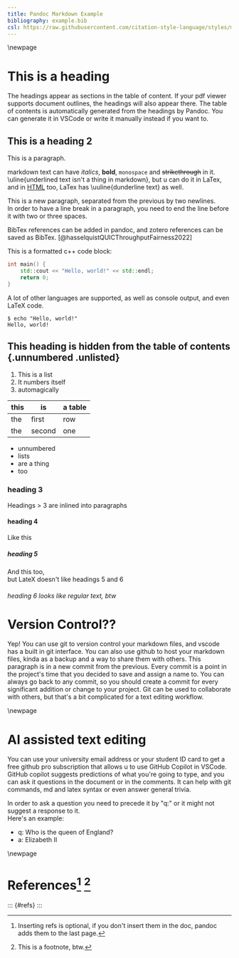 ```yaml
---
title: Pandoc Markdown Example
bibliography: example.bib
csl: https://raw.githubusercontent.com/citation-style-language/styles/master/ieee.csl
---
```


\newpage

# This is a heading
The headings appear as sections in the table of content. If your pdf viewer supports document outlines, the headings will also appear there. The table of contents is automatically generated from the headings by Pandoc. You can generate it in VSCode or write it manually instead if you want to.

## This is a heading 2
This is a paragraph.   

markdown text can have *italics*, **bold**, `monospace` and ~~strikethrough~~ in it. \uline{underlined text isn't a thing in markdown}, but u can do it in LaTex, and in <u>HTML</u> too, LaTex has \uuline{dunderline text} as well.

This is a new paragraph, separated from the previous by two newlines.   
In order to have a line break in a paragraph, you need to end the line before it with two or three spaces.

BibTex references can be added in pandoc, and zotero references can be saved as BibTex. [@hasselquistQUICThroughputFairness2022]


This is a formatted c++ code block:
```cpp
int main() {
    std::cout << "Hello, world!" << std::endl;
    return 0;
}
```
A lot of other languages are supported, as well as console output, and even LaTeX code.
```console
$ echo "Hello, world!"
Hello, world!
```

## This heading is hidden from the table of contents {.unnumbered .unlisted}
1. This is a list
1. It numbers itself
1. automagically

| this | is | a table |
|------|----|---------|
| the  | first  | row |
| the  | second | one |

- unnumbered 
- lists
- are a thing
- too

<!-- 
tasklists
- [ ] are
- [x] a thing
- [ ] but only
- [ ] in github
-->

### heading 3
Headings > 3 are inlined into paragraphs

#### heading 4
Like this

##### heading 5
And this too,   
but LateX doesn't like headings 5 and 6

###### heading 6 looks like regular text, btw

# Version Control??
Yep! You can use git to version control your markdown files, and vscode has a built in git interface. You can also use github to host your markdown files, kinda as a backup and a way to share them with others. This paragraph is in a new commit from the previous. Every commit is a point in the project's time that you decided to save and assign a name to. You can always go back to any commit, so you should create a commit for every significant addition or change to your project. Git can be used to collaborate with others, but that's a bit complicated for a text editing workflow.

\newpage
# AI assisted text editing
You can use your university email address or your student ID card to get a free github pro subscription that allows u to use GitHub Copilot in VSCode.
GitHub copilot suggests predictions of what you're going to type, and you can ask it questions in the document or in the comments. It can help with git commands, md and latex syntax or even answer general trivia.

In order to ask a question you need to precede it by "q:" or it might not suggest a response to it.   
Here's an example:

   - q: Who is the queen of England?
   - a: Elizabeth II

<!-- 
# Dirty hacks you might need
<table><tr><th>
   This is a
   </th><td>
    It's not a thing
   </th><td>
   but this is
</td></tr><tr><th>
   vertical headered
   </th><td>
   you should wanna
   </th><td>
   how you
   </td></tr><tr><th>
   HTML table
   </th><td>
   use in a document
   </th><td>
   can do it
</td></tr></table>
-->

\newpage

# References[^1] [^2]

::: {#refs}
:::

[^1]: Inserting refs is optional, if you don't insert them in the doc, pandoc adds them to the last page.
[^2]: This is a footnote, btw.
